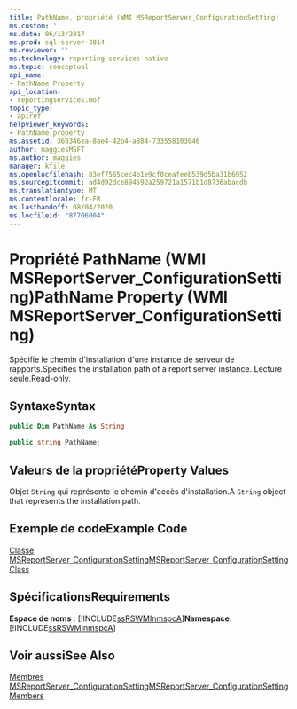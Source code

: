 ```yaml
---
title: PathName, propriété (WMI MSReportServer_ConfigurationSetting) | Microsoft Docs
ms.custom: ''
ms.date: 06/13/2017
ms.prod: sql-server-2014
ms.reviewer: ''
ms.technology: reporting-services-native
ms.topic: conceptual
api_name:
- PathName Property
api_location:
- reportingservices.mof
topic_type:
- apiref
helpviewer_keywords:
- PathName property
ms.assetid: 368346ea-8ae4-42b4-a884-733558103046
author: maggiesMSFT
ms.author: maggies
manager: kfile
ms.openlocfilehash: 83ef7565cec4b1e9cf0ceafeeb539d5ba31b6952
ms.sourcegitcommit: ad4d92dce894592a259721a1571b1d8736abacdb
ms.translationtype: MT
ms.contentlocale: fr-FR
ms.lasthandoff: 08/04/2020
ms.locfileid: "87706004"
---
```

# <a name="pathname-property-wmi-msreportserver_configurationsetting"></a><span data-ttu-id="93bdc-102">Propriété PathName (WMI MSReportServer_ConfigurationSetting)</span><span class="sxs-lookup"><span data-stu-id="93bdc-102">PathName Property (WMI MSReportServer_ConfigurationSetting)</span></span>
  <span data-ttu-id="93bdc-103">Spécifie le chemin d'installation d'une instance de serveur de rapports.</span><span class="sxs-lookup"><span data-stu-id="93bdc-103">Specifies the installation path of a report server instance.</span></span> <span data-ttu-id="93bdc-104">Lecture seule.</span><span class="sxs-lookup"><span data-stu-id="93bdc-104">Read-only.</span></span>  
  
## <a name="syntax"></a><span data-ttu-id="93bdc-105">Syntaxe</span><span class="sxs-lookup"><span data-stu-id="93bdc-105">Syntax</span></span>  
  
```vb  
public Dim PathName As String  
```  
  
```csharp  
public string PathName;  
```  
  
## <a name="property-values"></a><span data-ttu-id="93bdc-106">Valeurs de la propriété</span><span class="sxs-lookup"><span data-stu-id="93bdc-106">Property Values</span></span>  
 <span data-ttu-id="93bdc-107">Objet `String` qui représente le chemin d'accès d'installation.</span><span class="sxs-lookup"><span data-stu-id="93bdc-107">A `String` object that represents the installation path.</span></span>  
  
## <a name="example-code"></a><span data-ttu-id="93bdc-108">Exemple de code</span><span class="sxs-lookup"><span data-stu-id="93bdc-108">Example Code</span></span>  
 [<span data-ttu-id="93bdc-109">Classe MSReportServer_ConfigurationSetting</span><span class="sxs-lookup"><span data-stu-id="93bdc-109">MSReportServer_ConfigurationSetting Class</span></span>](msreportserver-configurationsetting-class.md)  
  
## <a name="requirements"></a><span data-ttu-id="93bdc-110">Spécifications</span><span class="sxs-lookup"><span data-stu-id="93bdc-110">Requirements</span></span>  
 <span data-ttu-id="93bdc-111">**Espace de noms :** [!INCLUDE[ssRSWMInmspcA](../../includes/ssrswminmspca-md.md)]</span><span class="sxs-lookup"><span data-stu-id="93bdc-111">**Namespace:** [!INCLUDE[ssRSWMInmspcA](../../includes/ssrswminmspca-md.md)]</span></span>  
  
## <a name="see-also"></a><span data-ttu-id="93bdc-112">Voir aussi</span><span class="sxs-lookup"><span data-stu-id="93bdc-112">See Also</span></span>  
 [<span data-ttu-id="93bdc-113">Membres MSReportServer_ConfigurationSetting</span><span class="sxs-lookup"><span data-stu-id="93bdc-113">MSReportServer_ConfigurationSetting Members</span></span>](msreportserver-configurationsetting-members.md)  
  
  
